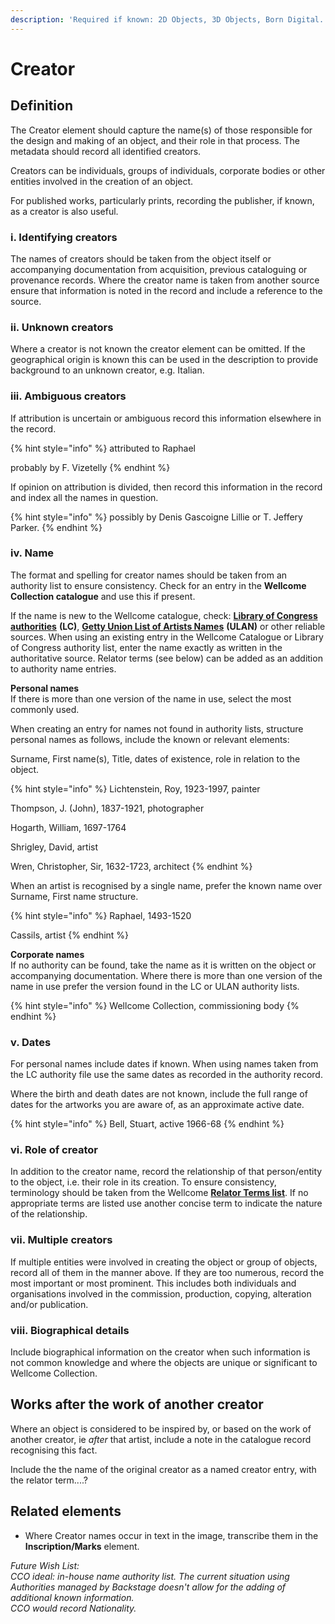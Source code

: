 ```yaml
---
description: 'Required if known: 2D Objects, 3D Objects, Born Digital. Repeatable'
---
```


# Creator

## Definition

The Creator element should capture the name\(s\) of those responsible for the design and making of an object, and their role in that process. The metadata should record all identified creators.

Creators can be individuals, groups of individuals, corporate bodies or other entities involved in the creation of an object.

For published works, particularly prints, recording the publisher, if known, as a creator is also useful. 

### i. Identifying creators

The names of creators should be taken from the object itself or accompanying documentation from acquisition, previous cataloguing or provenance records. Where the creator name is taken from another source ensure that information is noted in the record and include a reference to the source.

### ii. Unknown creators

Where a creator is not known the creator element can be omitted. If the geographical origin is known this can be used in the description to provide background to an unknown creator, e.g. Italian.

### iii. Ambiguous creators

If attribution is uncertain or ambiguous record this information elsewhere in the record.

{% hint style="info" %}
attributed to Raphael

probably by F. Vizetelly
{% endhint %}

If opinion on attribution is divided, then record this information in the record and index all the names in question.

{% hint style="info" %}
possibly by Denis Gascoigne Lillie or T. Jeffery Parker.
{% endhint %}

### iv. Name

The format and spelling for creator names should be taken from an authority list to ensure consistency. Check for an entry in the **Wellcome Collection catalogue** and use this if present.

If the name is new to the Wellcome catalogue, check: [**Library of Congress authorities**](https://authorities.loc.gov/) **\(LC\)**, [**Getty Union List of Artists Names**](http://www.getty.edu/research/tools/vocabularies/ulan/) **\(ULAN\)** or other reliable sources. When using an existing entry in the Wellcome Catalogue or Library of Congress authority list, enter the name exactly as written in the authoritative source. Relator terms \(see below\) can be added as an addition to authority name entries. 

**Personal names**  
If there is more than one version of the name in use, select the most commonly used.

When creating an entry for names not found in authority lists, structure personal names as follows, include the known or relevant elements:

Surname, First name\(s\), Title, dates of existence, role in relation to the object.

{% hint style="info" %}
Lichtenstein, Roy, 1923-1997, painter

Thompson, J. \(John\), 1837-1921, photographer

Hogarth, William, 1697-1764

Shrigley, David, artist

Wren, Christopher, Sir, 1632-1723, architect
{% endhint %}

When an artist is recognised by a single name, prefer the known name over Surname, First name structure.

{% hint style="info" %}
Raphael, 1493-1520

Cassils, artist
{% endhint %}

**Corporate names**  
If no authority can be found, take the name as it is written on the object or accompanying documentation. Where there is more than one version of the name in use prefer the version found in the LC or ULAN authority lists.

{% hint style="info" %}
Wellcome Collection, commissioning body
{% endhint %}

### v. Dates

For personal names include dates if known. When using names taken from the LC authority file use the same dates as recorded in the authority record.

Where the birth and death dates are not known, include the full range of dates for the artworks you are aware of, as an approximate active date.

{% hint style="info" %}
Bell, Stuart, active 1966-68
{% endhint %}

### vi. Role of creator

In addition to the creator name, record the relationship of that person/entity to the object, i.e. their role in its creation. To ensure consistency, terminology should be taken from the Wellcome [**Relator Terms list**](relator-terms.md). If no appropriate terms are listed use another concise term to indicate the nature of the relationship.

### vii. Multiple creators

If multiple entities were involved in creating the object or group of objects, record all of them in the manner above. If they are too numerous, record the most important or most prominent. This includes both individuals and organisations involved in the commission, production, copying, alteration and/or publication.

### viii. Biographical details

Include biographical information on the creator when such information is not common knowledge and where the objects are unique or significant to Wellcome Collection.

## Works after the work of another creator

Where an object is considered to be inspired by, or based on the work of another creator, ie _after_ that artist, include a note in the catalogue record recognising this fact. 

Include the the name of the original creator as a named creator entry, with the relator term....?

## Related elements

* Where Creator names occur in text in the image, transcribe them in the  **Inscription/Marks** element.  

 

_Future Wish List:_  
_CCO ideal: in-house name authority list. The current situation using Authorities managed by Backstage doesn't allow for the adding of additional known information.  
CCO would record Nationality._         

